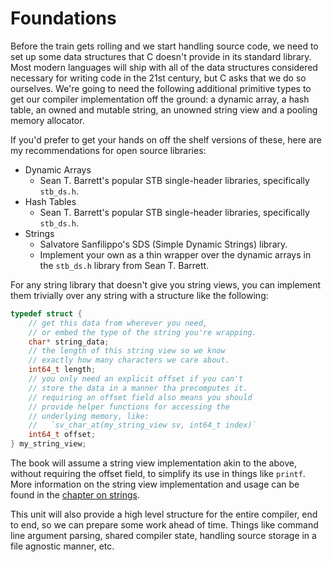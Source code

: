 # Foundations

Before the train gets rolling and we start handling source code, we need to set
up some data structures that C doesn't provide in its standard library. Most
modern languages will ship with all of the data structures considered necessary
for writing code in the 21st century, but C asks that we do so ourselves. We're
going to need the following additional primitive types to get our compiler
implementation off the ground: a dynamic array, a hash table, an owned and
mutable string, an unowned string view and a pooling memory allocator.

If you'd prefer to get your hands on off the shelf versions of these, here
are my recommendations for open source libraries:

- Dynamic Arrays
    - Sean T. Barrett's popular STB single-header libraries, specifically `stb_ds.h`.
- Hash Tables
    - Sean T. Barrett's popular STB single-header libraries, specifically `stb_ds.h`.
- Strings
    - Salvatore Sanfilippo's SDS (Simple Dynamic Strings) library.
    - Implement your own as a thin wrapper over the dynamic arrays in the `stb_ds.h` library from Sean T. Barrett.

For any string library that doesn't give you string views, you can implement
them trivially over any string with a structure like the following:

```c
typedef struct {
    // get this data from wherever you need,
    // or embed the type of the string you're wrapping.
    char* string_data;
    // the length of this string view so we know
    // exactly how many characters we care about.
    int64_t length;
    // you only need an explicit offset if you can't
    // store the data in a manner tha precomputes it.
    // requiring an offset field also means you should
    // provide helper functions for accessing the
    // underlying memory, like:
    //   `sv_char_at(my_string_view sv, int64_t index)`
    int64_t offset;
} my_string_view;
```

The book will assume a string view implementation akin to the above, without
requiring the offset field, to simplify its use in things like `printf`. More
information on the string view implementation and usage can be found in the
[chapter on strings](strings.html).

This unit will also provide a high level structure for the entire compiler, end
to end, so we can prepare some work ahead of time. Things like command line
argument parsing, shared compiler state, handling source storage in a file
agnostic manner, etc.
